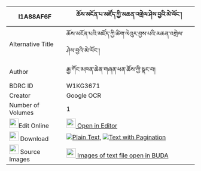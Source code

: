 |I1A88AF6F|ཆོས་མངོན་པ་མཛོད་ཀྱི་མཆན་འགྲེལ་ཤེས་བྱའི་མེ་ལོང་། 
| --- | --- 
|Alternative Title |ཆོས་མངོན་པའི་མཛོད་ཀྱི་ཚིག་ལེའུར་བྱས་པའི་མཆན་འགྲེལ་ཤེས་བྱའི་མེ་ལོང་།
|Author| རྒྱ་ཀོང་མཁན་ཆེན་གཞན་ཕན་ཆོས་ཀྱི་སྣང་བ།
|BDRC ID | W1KG3671
|Creator | Google OCR
|Number of Volumes| 1
|<img width="25" src="https://img.icons8.com/color/25/000000/edit-property.png">Edit Online| [<img width="25" src="https://avatars.githubusercontent.com/u/45091458?s=200&v=4"> Open in Editor](http://editor.openpecha.org/I1A88AF6F)
|<img width="25" src="https://img.icons8.com/fluent/48/000000/download-2.png"/>  Download | [![](https://img.icons8.com/color/20/000000/txt.png)Plain Text](https://github.com/Openpecha/I1A88AF6F/releases/download/v1/cho_ngonpa_dzo_kyi_chendrel_sh_plain_I1A88AF6F.zip), [![](https://img.icons8.com/color/20/000000/txt.png)Text with Pagination](https://github.com/Openpecha/I1A88AF6F/releases/download/v1/cho_ngonpa_dzo_kyi_chendrel_sh_pages_I1A88AF6F.zip)
|<img width="25" src="https://img.icons8.com/plasticine/100/000000/pictures-folder.png"/>  Source Images | [<img width="25" src="https://library.bdrc.io/icons/BUDA-small.svg"> Images of text file open in BUDA](https://library.bdrc.io/show/bdr:W1KG3671)